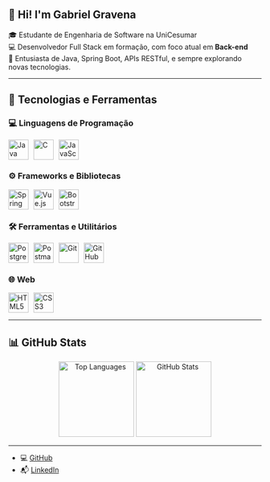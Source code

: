 ## 👋 Hi! I'm Gabriel Gravena

🎓 Estudante de Engenharia de Software na UniCesumar  
💻 Desenvolvedor Full Stack em formação, com foco atual em **Back-end**  
📌 Entusiasta de Java, Spring Boot, APIs RESTful, e sempre explorando novas tecnologias.

---

## 🧠 Tecnologias e Ferramentas

### 💻 Linguagens de Programação
<div style="display: flex; gap: 10px;">
  <img src="https://cdn.jsdelivr.net/gh/devicons/devicon@latest/icons/java/java-original.svg" title="Java" alt="Java" width="40px"/>
  <img src="https://cdn.jsdelivr.net/gh/devicons/devicon@latest/icons/c/c-original.svg" title="C" alt="C" width="40px"/>
  <img src="https://cdn.jsdelivr.net/gh/devicons/devicon@latest/icons/javascript/javascript-original.svg" title="JavaScript" alt="JavaScript" width="40px"/>
</div>

### ⚙️ Frameworks e Bibliotecas
<div style="display: flex; gap: 10px;">
  <img src="https://cdn.jsdelivr.net/gh/devicons/devicon@latest/icons/spring/spring-original.svg" title="Spring Boot" alt="Spring Boot" width="40px"/>
  <img src="https://cdn.jsdelivr.net/gh/devicons/devicon@latest/icons/vuejs/vuejs-original.svg" title="Vue.js" alt="Vue.js" width="40px"/>
  <img src="https://cdn.jsdelivr.net/gh/devicons/devicon@latest/icons/bootstrap/bootstrap-original.svg" title="Bootstrap" alt="Bootstrap" width="40px"/>
</div>

### 🛠️ Ferramentas e Utilitários
<div style="display: flex; gap: 10px;">
  <img src="https://cdn.jsdelivr.net/gh/devicons/devicon@latest/icons/postgresql/postgresql-original.svg" title="PostgreSQL" alt="PostgreSQL" width="40px"/>
  <img src="https://cdn.jsdelivr.net/gh/devicons/devicon@latest/icons/postman/postman-original.svg" title="Postman" alt="Postman" width="40px"/>
  <img src="https://cdn.jsdelivr.net/gh/devicons/devicon@latest/icons/git/git-original.svg" title="Git" alt="Git" width="40px"/>
  <img src="https://cdn.jsdelivr.net/gh/devicons/devicon@latest/icons/github/github-original.svg" title="GitHub" alt="GitHub" width="40px"/>
</div>

### 🌐 Web
<div style="display: flex; gap: 10px;">
  <img src="https://cdn.jsdelivr.net/gh/devicons/devicon@latest/icons/html5/html5-original.svg" title="HTML5" alt="HTML5" width="40px"/>
  <img src="https://cdn.jsdelivr.net/gh/devicons/devicon@latest/icons/css3/css3-original.svg" title="CSS3" alt="CSS3" width="40px"/>
</div>

---

## 📊 GitHub Stats

<div align="center">
  <img src="https://github-readme-stats.vercel.app/api/top-langs/?username=Gabriel-Gravena&layout=compact&langs_count=10&title_color=ff6347&text_color=ffffff&bg_color=2e2e2e" alt="Top Languages" height="150"/>
  <img src="https://github-readme-stats.vercel.app/api?username=Gabriel-Gravena&show_icons=true&theme=tokyonight&hide=stars&rank_icon=github" alt="GitHub Stats" height="150"/>
</div>

---

- 💻 [GitHub](https://github.com/Gabriel-Gravena)  
- 📬 [LinkedIn](https://www.linkedin.com/in/gabriel-gravena/)  
